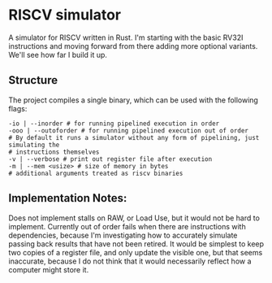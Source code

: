 # RISCV simulator

A simulator for RISCV written in Rust.
I'm starting with the basic RV32I instructions and moving forward from there adding more
optional variants. We'll see how far I build it up.

## Structure

The project compiles a single binary, which can be used with the following flags:
```
-io | --inorder # for running pipelined execution in order
-ooo | --outoforder # for running pipelined execution out of order
# By default it runs a simulator without any form of pipelining, just simulating the
# instructions themselves
-v | --verbose # print out register file after execution
-m | --mem <usize> # size of memory in bytes
# additional arguments treated as riscv binaries
```

## Implementation Notes:

Does not implement stalls on RAW, or Load Use, but it would not be hard to implement.
Currently out of order fails when there are instructions with dependencies, because I'm
investigating how to accurately simulate passing back results that have not been retired. It
would be simplest to keep two copies of a register file, and only update the visible one, but
that seems inaccurate, because I do not think that it would necessarily reflect how a computer
might store it.
